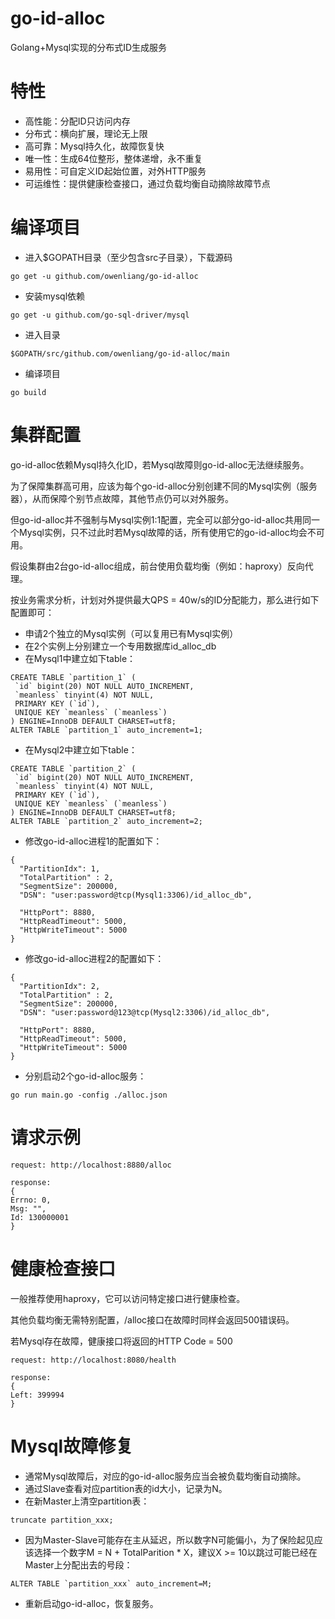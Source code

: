# go-id-alloc
Golang+Mysql实现的分布式ID生成服务

# 特性
* 高性能：分配ID只访问内存
* 分布式：横向扩展，理论无上限
* 高可靠：Mysql持久化，故障恢复快
* 唯一性：生成64位整形，整体递增，永不重复
* 易用性：可自定义ID起始位置，对外HTTP服务
* 可运维性：提供健康检查接口，通过负载均衡自动摘除故障节点

# 编译项目
* 进入$GOPATH目录（至少包含src子目录），下载源码

```
go get -u github.com/owenliang/go-id-alloc
```

* 安装mysql依赖

```
go get -u github.com/go-sql-driver/mysql
```

* 进入目录

```
$GOPATH/src/github.com/owenliang/go-id-alloc/main
```

* 编译项目

```
go build
```

# 集群配置

go-id-alloc依赖Mysql持久化ID，若Mysql故障则go-id-alloc无法继续服务。

为了保障集群高可用，应该为每个go-id-alloc分别创建不同的Mysql实例（服务器），从而保障个别节点故障，其他节点仍可以对外服务。

但go-id-alloc并不强制与Mysql实例1:1配置，完全可以部分go-id-alloc共用同一个Mysql实例，只不过此时若Mysql故障的话，所有使用它的go-id-alloc均会不可用。

假设集群由2台go-id-alloc组成，前台使用负载均衡（例如：haproxy）反向代理。

按业务需求分析，计划对外提供最大QPS = 40w/s的ID分配能力，那么进行如下配置即可：

* 申请2个独立的Mysql实例（可以复用已有Mysql实例）
* 在2个实例上分别建立一个专用数据库id_alloc_db
* 在Mysql1中建立如下table：

```
CREATE TABLE `partition_1` (
 `id` bigint(20) NOT NULL AUTO_INCREMENT,
 `meanless` tinyint(4) NOT NULL,
 PRIMARY KEY (`id`),
 UNIQUE KEY `meanless` (`meanless`)
) ENGINE=InnoDB DEFAULT CHARSET=utf8;
ALTER TABLE `partition_1` auto_increment=1;
```

* 在Mysql2中建立如下table：

```
CREATE TABLE `partition_2` (
 `id` bigint(20) NOT NULL AUTO_INCREMENT,
 `meanless` tinyint(4) NOT NULL,
 PRIMARY KEY (`id`),
 UNIQUE KEY `meanless` (`meanless`)
) ENGINE=InnoDB DEFAULT CHARSET=utf8;
ALTER TABLE `partition_2` auto_increment=2;
```

* 修改go-id-alloc进程1的配置如下：

```
{
  "PartitionIdx": 1,
  "TotalPartition" : 2,
  "SegmentSize": 200000,
  "DSN": "user:password@tcp(Mysql1:3306)/id_alloc_db",

  "HttpPort": 8880,
  "HttpReadTimeout": 5000,
  "HttpWriteTimeout": 5000
}
```

* 修改go-id-alloc进程2的配置如下：

```
{
  "PartitionIdx": 2,
  "TotalPartition" : 2,
  "SegmentSize": 200000,
  "DSN": "user:password@123@tcp(Mysql2:3306)/id_alloc_db",

  "HttpPort": 8880,
  "HttpReadTimeout": 5000,
  "HttpWriteTimeout": 5000
}
```

* 分别启动2个go-id-alloc服务：

```
go run main.go -config ./alloc.json
```

# 请求示例
```
request: http://localhost:8880/alloc

response:
{
Errno: 0,
Msg: "",
Id: 130000001
}
```

# 健康检查接口
一般推荐使用haproxy，它可以访问特定接口进行健康检查。

其他负载均衡无需特别配置，/alloc接口在故障时同样会返回500错误码。

若Mysql存在故障，健康接口将返回的HTTP Code = 500

```
request: http://localhost:8080/health

response:
{
Left: 399994
}

```

# Mysql故障修复

* 通常Mysql故障后，对应的go-id-alloc服务应当会被负载均衡自动摘除。
* 通过Slave查看对应partition表的id大小，记录为N。
* 在新Master上清空partition表：

```
truncate partition_xxx;
```

* 因为Master-Slave可能存在主从延迟，所以数字N可能偏小，为了保险起见应该选择一个数字M = N + TotalParition * X，建议X >= 10以跳过可能已经在Master上分配出去的号段：

```
ALTER TABLE `partition_xxx` auto_increment=M;
```

* 重新启动go-id-alloc，恢复服务。

